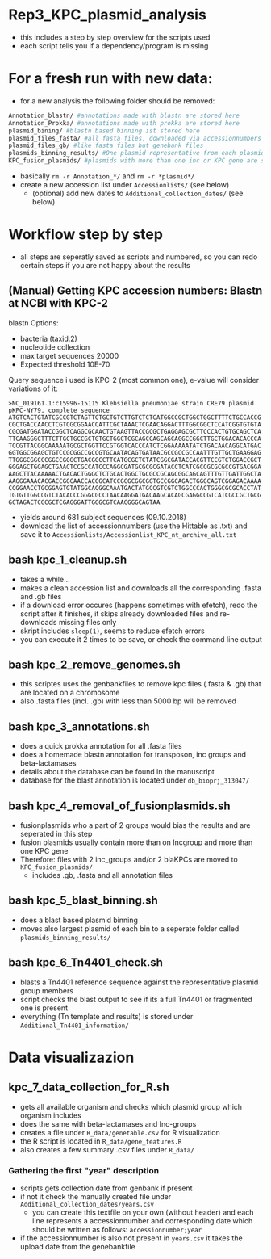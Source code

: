 # Rep3_KPC_plasmid_analysis

* this includes a step by step overview for the scripts used
* each script tells you if a dependency/program is missing

# For a fresh run with new data:
* for a new analysis the following folder should be removed:
```bash
Annotation_blastn/ #annotations made with blastn are stored here
Annotation_Prokka/ #annotations made with prokka are stored here
plasmid_bining/ #blastn based binning ist stored here
plasmid_files_fasta/ #all fasta files, downloaded via accessionnumbers are stored here
plasmid_files_gb/ #like fasta files but genebank files
plasmids_binning_results/ #One plasmid representative from each plasmidgroup is stored here
KPC_fusion_plasmids/ #plasmids with more than one inc or KPC gene are stored here
```
* basically `rm -r Annotation_*/` and `rm -r *plasmid*/`
* create a new accession list under `Accessionlists/` (see below)
  * (optional) add new dates to `Additional_collection_dates/` (see below)

# Workflow step by step

* all steps are seperatly saved as scripts and numbered, so you can redo certain steps if you are not happy about the results

## (Manual) Getting KPC accession numbers: Blastn at NCBI with KPC-2

blastn Options:
* bacteria (taxid:2)
* nucleotide collection
* max target sequences 20000
* Expected threshold 10E-70

Query sequence i used is KPC-2 (most common one), e-value will consider variations of it:
```
>NC_019161.1:c15996-15115 Klebsiella pneumoniae strain CRE79 plasmid pKPC-NY79, complete sequence
ATGTCACTGTATCGCCGTCTAGTTCTGCTGTCTTGTCTCTCATGGCCGCTGGCTGGCTTTTCTGCCACCG
CGCTGACCAACCTCGTCGCGGAACCATTCGCTAAACTCGAACAGGACTTTGGCGGCTCCATCGGTGTGTA
CGCGATGGATACCGGCTCAGGCGCAACTGTAAGTTACCGCGCTGAGGAGCGCTTCCCACTGTGCAGCTCA
TTCAAGGGCTTTCTTGCTGCCGCTGTGCTGGCTCGCAGCCAGCAGCAGGCCGGCTTGCTGGACACACCCA
TCCGTTACGGCAAAAATGCGCTGGTTCCGTGGTCACCCATCTCGGAAAAATATCTGACAACAGGCATGAC
GGTGGCGGAGCTGTCCGCGGCCGCCGTGCAATACAGTGATAACGCCGCCGCCAATTTGTTGCTGAAGGAG
TTGGGCGGCCCGGCCGGGCTGACGGCCTTCATGCGCTCTATCGGCGATACCACGTTCCGTCTGGACCGCT
GGGAGCTGGAGCTGAACTCCGCCATCCCAGGCGATGCGCGCGATACCTCATCGCCGCGCGCCGTGACGGA
AAGCTTACAAAAACTGACACTGGGCTCTGCACTGGCTGCGCCGCAGCGGCAGCAGTTTGTTGATTGGCTA
AAGGGAAACACGACCGGCAACCACCGCATCCGCGCGGCGGTGCCGGCAGACTGGGCAGTCGGAGACAAAA
CCGGAACCTGCGGAGTGTATGGCACGGCAAATGACTATGCCGTCGTCTGGCCCACTGGGCGCGCACCTAT
TGTGTTGGCCGTCTACACCCGGGCGCCTAACAAGGATGACAAGCACAGCGAGGCCGTCATCGCCGCTGCG
GCTAGACTCGCGCTCGAGGGATTGGGCGTCAACGGGCAGTAA
```

* yields around 681 subject sequences (09.10.2018)
* download the list of accessionnumbers (use the Hittable as .txt) and save it to `Accessionlists/Accessionlist_KPC_nt_archive_all.txt`

## bash kpc_1_cleanup.sh
* takes a while...
* makes a clean accession list and downloads all the corresponding .fasta and .gb files
* if a download error occures (happens sometimes with efetch), redo the script after it finishes, it skips already downloaded files and re-downloads missing files only
* skript includes `sleep(1)`, seems to reduce efetch errors
* you can execute it 2 times to be save, or check the command line output

## bash kpc_2_remove_genomes.sh
* this scriptes uses the genbankfiles to remove kpc files (.fasta & .gb) that are located on a chromosome
* also .fasta files (incl. .gb) with less than 5000 bp will be removed

## bash kpc_3_annotations.sh
* does a quick prokka annotation for all .fasta files
* does a homemade blastn annotation for transposon, inc groups and beta-lactamases
* details about the database can be found in the manuscript
* database for the blast annotation is located under `db_bioprj_313047/`

## bash kpc_4_removal_of_fusionplasmids.sh
* fusionplasmids who a part of 2 groups would bias the results and are seperated in this step
* fusion plasmids usually contain more than on Incgroup and more than one KPC gene
* Therefore: files with 2 inc_groups and/or 2 blaKPCs are moved to `KPC_fusion_plasmids/`
  * includes .gb, .fasta and all annotation files

## bash kpc_5_blast_binning.sh
* does a blast based plasmid binning
* moves also largest plasmid of each bin to a seperate folder called `plasmids_binning_results/`

## bash kpc_6_Tn4401_check.sh
* blasts a Tn4401 reference sequence against the representative plasmid group members
* script checks the blast output to see if its a full Tn4401 or fragmented one is present
* everything (Tn template and results) is stored under `Additional_Tn4401_information/`

# Data visualizazion
## kpc_7_data_collection_for_R.sh
* gets all available organism and checks which plasmid group which organism includes
* does the same with beta-lactamases and Inc-groups
* creates a file under `R_data/genetable.csv` for R visualization
* the R script is located in `R_data/gene_features.R`
* also creates a few summary .csv files under `R_data/`

### Gathering the first "year" description
* scripts gets collection date from genbank if present
* if not it check the manually created file under `Additional_collection_dates/years.csv`
  * you can create this textfile on your own (without header) and each line represents a accessionnumber and corresponding date which should be written as follows: `accessionnumber;year`
* if the accessionnumber is also not present in `years.csv` it takes the upload date from the genebankfile
